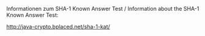

Informationen zum SHA-1 Known Answer Test / Information about the SHA-1 Known Answer Test:

http://java-crypto.bplaced.net/sha-1-kat/
